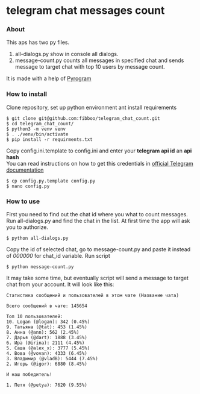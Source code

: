 # telegram chat messages count
### About
This aps has two py files.
1. all-dialogs.py show in console all dialogs.
2. message-count.py counts all messages in specified chat
and sends message to target chat with top 10 users
by message count. <br>

It is made with a help of [Pyrogram](https://github.com/pyrogram/pyrogram)
### How to install
Clone repository, set up python environment ant install requirements
```shell
$ git clone git@github.com:fibboo/telegram_chat_count.git
$ cd telegram_chat_count/
$ python3 -m venv venv
$ . ./venv/bin/activate
$ pip install -r requirments.txt
```
Copy config.ini.template to config.ini and enter
your **telegram api id** an **api hash**<br>
You can read instructions on how to get this credentials
in [official Telegram documentation](https://core.telegram.org/api/obtaining_api_id)
```shell
$ cp config.py.template config.py
$ nano config.py
```
### How to use
First you need to find out the chat id where you what to count messages.
Run all-dialogs.py and find the chat in the list.
At first time the app will ask you to authorize.
```shell
$ python all-dialogs.py
```
Copy the id of selected chat, go to message-count.py and paste
it instead of _000000_ for chat_id variable.
Run script
```shell
$ python message-count.py
```
It may take some time, but eventually script will send
a message to target chat from your account. It will look like this:
```text
Статистика сообщений и пользователей в этом чате (Название чата)

Всего сообщений в чате: 145654

Топ 10 пользователей:
10. Logan (@logan): 342 (0.45%)
9. Татьяна (@tat): 453 (1.45%)
8. Анна (@ann): 562 (2.45%)
7. Дарья (@dart): 1888 (3.45%)
6. Ира (@irina): 2111 (4.45%)
5. Саша (@alex_x): 3777 (5.45%)
4. Вова (@vovan): 4333 (6.45%)
3. Владимир (@vladB): 5444 (7.45%)
2. Игорь (@igor): 6880 (8.45%)

И наш победитель!

1. Петя (@petya): 7620 (9.55%)
```
